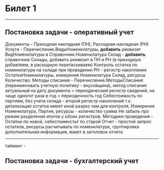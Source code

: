 # Билет 1
---
## Постановка задачи - оперативный учет
Документы - Приходная накладная (ПН), Расходная накладная (РН)
Услуги - Перечисление.ВидыНоменклатуры, **добавить** реквизит ВидНоменклатуры в Справочник.Номенклатура
Склад - **добавить** справочник Склады, добавить реквизит в ПН и РН (в приходную добавляем, в расходную перетаскиваем)
Контроль остатка по номенклатуре на складе при проведении РН - регистр накопления ОстаткиНоменклатуры, измерения Номенклатура Склад, ресурсы Количество.
Методы списания - Перечисление.МетодыСписания (переименовать учетную политику - вкусовщина), метод списания актуальный на дату документа = периодический регистр сведений, не чаще одногог раза в год = периодичность год
Себестоимость по партиям, без учета склада - второй регистр накоплений т.к. детализация остатка имеет иной разрез чем для контроля, Измерения Номенклатура, Партия, ресурсы - количество сумма
Не забыть про режим разделения итогов у обоих регистров.
Методики проведения - Остатки по новой, себестоимостьт по старой
Отчет - простой запрос остатков, ресурсы расчитывать по номенклатуре, группировка дополнительная информация, макет в заголовок отчета 

___
тайминг - 

## Постановка задачи - бухгалтерский учет
